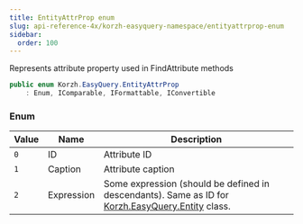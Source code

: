 ```yaml
---
title: EntityAttrProp enum
slug: api-reference-4x/korzh-easyquery-namespace/entityattrprop-enum
sidebar:
  order: 100
---
```


Represents attribute property used in FindAttribute methods
```csharp
public enum Korzh.EasyQuery.EntityAttrProp
    : Enum, IComparable, IFormattable, IConvertible

```

### Enum

| Value | Name | Description | 
| --- | --- | --- | 
| `0` | ID | Attribute ID | 
| `1` | Caption | Attribute caption | 
| `2` | Expression | Some expression (should be defined in descendants). Same as ID for [Korzh.EasyQuery.Entity](///easyquery/docs/api-reference-4x/korzh-easyquery-namespace/entity-class) class. |
